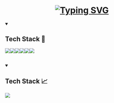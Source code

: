 <h1 align="center">
<a href="https://git.io/typing-svg"><img src="https://readme-typing-svg.demolab.com?font=Fira+Code&duration=2500&pause=1000&color=2DA959&center=true&vCenter=true&width=435&lines=%F0%9F%8E%87+Hello+there+%F0%9F%8E%87;I'm+FutzMonitor%2C+%F0%9F%98%8B;Nice+to+meet+you!+%F0%9F%8C%85;Mexican+American+Developer+%F0%9F%8F%9C%EF%B8%8F;Open+Source+Advocate+%F0%9F%9B%A0%EF%B8%8F;Video+Game+Enjoyer+%F0%9F%95%B9%EF%B8%8F;History+Lover+%F0%9F%93%9A" alt="Typing SVG" /></a>
</h1>


<details open> 
  <summary><h2>Tech Stack 🚀</h2></summary>
   <table>
     <tr>
        <img src="https://img.shields.io/badge/Vue.js-35495E?style=for-the-badge&logo=vuedotjs&logoColor=4FC08D">
        <img src="https://img.shields.io/badge/HTML5-E34F26?style=for-the-badge&logo=html5&logoColor=white">
        <img src="https://img.shields.io/badge/JavaScript-323330?style=for-the-badge&logo=javascript&logoColor=F7DF1E">
        <img src="https://img.shields.io/badge/json-5E5C5C?style=for-the-badge&logo=json&logoColor=white">
        <img src="https://img.shields.io/badge/Python-FFD43B?style=for-the-badge&logo=python&logoColor=blue">
     </tr>
     <tr>
        <img src="https://img.shields.io/badge/Cypress-17202C?style=for-the-badge&logo=cypress&logoColor=white">
     </tr>
   </table>
</details>


<details open> 
  <summary><h2>Tech Stack 📈</h2></summary>
   <table>
     <tr>
        <img src="https://streak-stats.demolab.com?user=FutzMonitor&theme=vue-dark&hide_border=true&mode=weekly&type=png)](https://git.io/streak-stats">
     </tr>
     <tr>
        <!--<img src="https://github-readme-stats.vercel.app/api?username=FutzMonitor&show_icons=true&theme=cobalt">-->
     </tr>
   </table>
</details>

